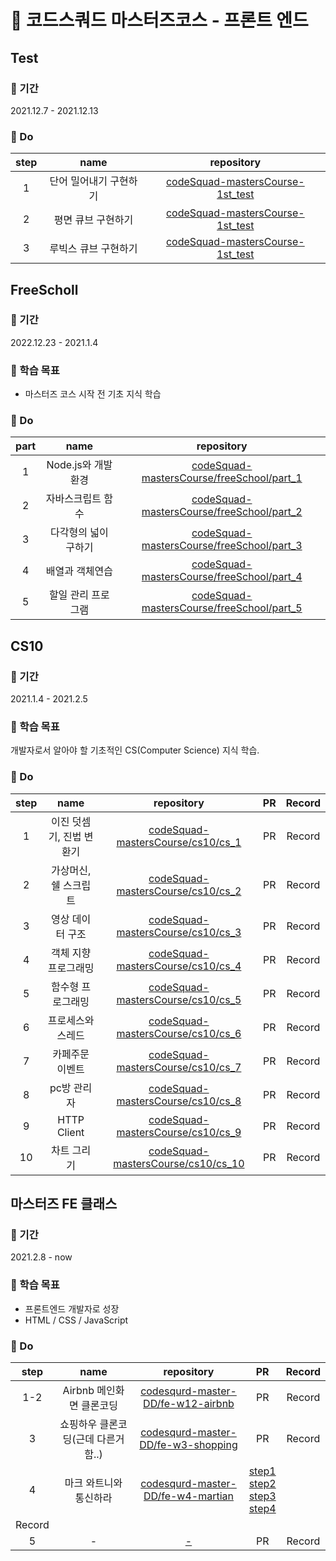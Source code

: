 # 🚀 코드스쿼드 마스터즈코스 - 프론트 엔드

## Test 

### 📆 기간 

2021.12.7 - 2021.12.13

### 📄 Do

| step | name | repository |
|:---:|:---:|:---:|
|1|단어 밀어내기 구현하기|[codeSquad-mastersCourse-1st_test](https://github.com/jjunyjjuny/codeSquad-mastersCourse-1st_test/tree/step-1)|
|2|평면 큐브 구현하기|[codeSquad-mastersCourse-1st_test](https://github.com/jjunyjjuny/codeSquad-mastersCourse-1st_test/tree/step-2)|
|3|루빅스 큐브 구현하기|[codeSquad-mastersCourse-1st_test](https://github.com/jjunyjjuny/codeSquad-mastersCourse-1st_test/tree/step-3)|

## FreeScholl 

### 📆 기간 

2022.12.23 - 2021.1.4

### 🎯 학습 목표

- 마스터즈 코스 시작 전 기초 지식 학습

### 📄 Do

| part | name | repository |
|:---:|:---:|:---:|
|1|Node.js와 개발환경|[codeSquad-mastersCourse/freeSchool/part_1](https://github.com/jjunyjjuny/codeSquad-mastersCourse/tree/main/freeSchool/part_1)|
|2|자바스크립트 함수|[codeSquad-mastersCourse/freeSchool/part_2](https://github.com/jjunyjjuny/codeSquad-mastersCourse/tree/main/freeSchool/part_2)|
|3|다각형의 넓이 구하기|[codeSquad-mastersCourse/freeSchool/part_3](https://github.com/jjunyjjuny/codeSquad-mastersCourse/tree/main/freeSchool/part_3)|
|4|배열과 객체연습|[codeSquad-mastersCourse/freeSchool/part_4](https://github.com/jjunyjjuny/codeSquad-mastersCourse/tree/main/freeSchool/part_4)|
|5|할일 관리 프로그램|[codeSquad-mastersCourse/freeSchool/part_5](https://github.com/jjunyjjuny/codeSquad-mastersCourse/tree/main/freeSchool/part_5)|

## CS10

### 📆 기간 

2021.1.4 - 2021.2.5

### 🎯 학습 목표

개발자로서 알아야 할 기초적인 CS(Computer Science) 지식 학습.

### 📄 Do

| step | name | repository | PR | Record |
|:---:|:---:|:---:|:---:|:---: |
|1|이진 덧셈기, 진법 변환기|[codeSquad-mastersCourse/cs10/cs_1](https://github.com/jjunyjjuny/codeSquad-mastersCourse/tree/cs10/cs10/cs_1)|PR | Record |
|2|가상머신, 쉘 스크립트|[codeSquad-mastersCourse/cs10/cs_2](https://github.com/jjunyjjuny/codeSquad-mastersCourse/tree/cs10/cs10/cs_2)|PR | Record |
|3|영상 데이터 구조|[codeSquad-mastersCourse/cs10/cs_3](https://github.com/jjunyjjuny/codeSquad-mastersCourse/tree/cs10/cs10/cs_3)|PR | Record |
|4|객체 지향 프로그래밍|[codeSquad-mastersCourse/cs10/cs_4](https://github.com/jjunyjjuny/codeSquad-mastersCourse/tree/cs10/cs10/cs_4)|PR | Record |
|5|함수형 프로그래밍|[codeSquad-mastersCourse/cs10/cs_5](https://github.com/jjunyjjuny/codeSquad-mastersCourse/tree/cs10/cs10/cs_5)|PR | Record |
|6|프로세스와 스레드|[codeSquad-mastersCourse/cs10/cs_6](https://github.com/jjunyjjuny/codeSquad-mastersCourse/tree/cs10/cs10/cs_6)|PR | Record |
|7|카페주문 이벤트|[codeSquad-mastersCourse/cs10/cs_7](https://github.com/jjunyjjuny/codeSquad-mastersCourse/tree/cs10/cs10/cs_7)|PR | Record |
|8|pc방 관리자|[codeSquad-mastersCourse/cs10/cs_8](https://github.com/jjunyjjuny/codeSquad-mastersCourse/tree/cs10/cs10/cs_8)|PR | Record |
|9|HTTP Client|[codeSquad-mastersCourse/cs10/cs_9](https://github.com/jjunyjjuny/codeSquad-mastersCourse/tree/cs10/cs10/cs_9)|PR | Record |
|10|차트 그리기|[codeSquad-mastersCourse/cs10/cs_10](https://github.com/jjunyjjuny/codeSquad-mastersCourse/tree/cs10/cs10/cs_10)|PR | Record |

## 마스터즈 FE 클래스

### 📆 기간 

2021.2.8 - now

### 🎯 학습 목표

- 프론트엔드 개발자로 성장
- HTML / CSS / JavaScript

### 📄 Do

| step | name | repository | PR | Record |
|:---:|:---:|:---:|:---:|:---: |
|1-2|Airbnb 메인화면 클론코딩|[codesqurd-master-DD/fe-w12-airbnb](https://github.com/codesqurd-master-DD/fe-w12-airbnb)| PR | Record |
|3|쇼핑하우 클론코딩(근데 다른거 함..)|[codesqurd-master-DD/fe-w3-shopping](https://github.com/codesqurd-master-DD/fe-w3-shopping)| PR | Record |
|4|마크 와트니와 통신하라|[codesqurd-master-DD/fe-w4-martian](https://github.com/codesqurd-master-DD/fe-w4-martian)| [step1](https://github.com/codesquad-members-2021/fe-w4-martian/pull/7)<br/>[step2](https://github.com/codesquad-members-2021/fe-w4-martian/pull/29)<br/>[step3](https://github.com/codesquad-members-2021/fe-w4-martian/pull/48)<br/>[step4](https://github.com/codesquad-members-2021/fe-w4-martian/pull/77)
 | Record |
|5| - |[-]()| PR | Record |


